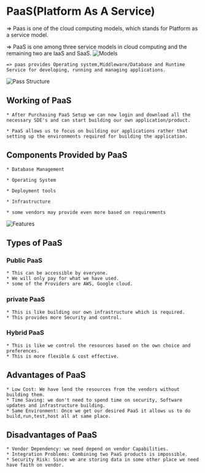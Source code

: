 # PaaS(Platform As A Service)

  => Paas is one of the cloud computing models, which stands for Platform as a service model.

  => PaaS is one among three service models in cloud computing and the remaining two are IaaS and SaaS.
  ![Models](https://www.cloudflare.com/img/learning/serverless/glossary/platform-as-a-service-paas/saas-paas-iaas-cloud-pyramid.svg)
     
	=> paas provides Operating system,Middleware/Database and Runtime Service for developing, running and managing applications.
 
 ![Pass Structure](https://www.cloudflare.com/img/learning/serverless/glossary/platform-as-a-service-paas/saas-paas-iaas-diagram.svg)
	
## Working of PaaS

	* After Purchasing PaaS Setup we can now login and download all the necessary SDE's and can start building our own application/product.
 
	* PaaS allows us to focus on building our applications rather that setting up the environments required for building the application.

## Components Provided by PaaS

	* Database Management
 
	* Operating System
 
	* Deployment tools
 
	* Infrastructure
 
	* some vendors may provide even more based on requirements
 ![Features](https://63sats.com/wp-content/uploads/2024/02/PaaS-Key-Factors-768x432.webp)

 ## Types of PaaS
### Public PaaS
	* This can be accessible by everyone.
	* We will only pay for what we have used.
	* some of the Providers are AWS, Google cloud.
### private PaaS
	* This is like building our own infrastructure which is required.
	* This provides more Security and control.
### Hybrid PaaS
	* This is like we control the resources based on the own choice and preferences.
	* This is more flexible & cost effective.
	
## Advantages of PaaS
	* Low Cost: We have lend the resources from the vendors without building them.
	* Time Saving: we don't need to spend time on security, Software updates and infrastructure building.
	* Same Environment: Once we get our desired PaaS it allows us to do build,run,test,host all at same place.

## Disadvantages of PaaS

	* Vendor Dependency: we need depend on vendor Capabilities.
	* Integration Problems: Combining two PaaS products is impossible.
	* Security Risk: Since we are storing data in some other place we need have faith on vendor.
	
	
